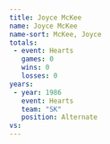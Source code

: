 ```yaml
---
title: Joyce McKee
name: Joyce McKee
name-sort: McKee, Joyce
totals:
 - event: Hearts
   games: 0
   wins: 0
   losses: 0
years:
 - year: 1986
   event: Hearts
   team: "SK"
   position: Alternate
vs:
---
```

